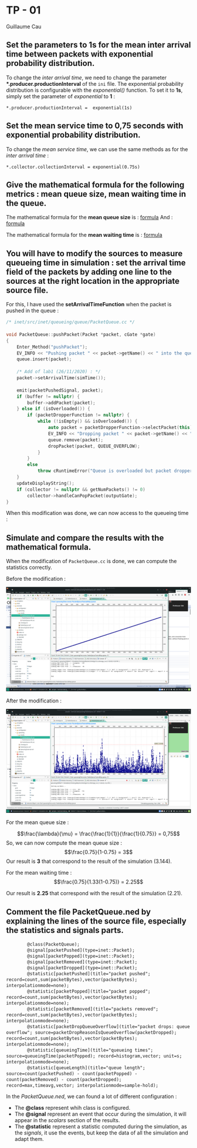 # TP - 01

Guillaume Cau

## Set the parameters to 1s for the mean inter arrival time between packets with exponential probability distribution.

To change the *inter arrival time*, we need to change the parameter **\*.producer.productionInterval** of the `ini` file.
The exponential probability distribution is configurable with the *exponential()* function. To set it to **1s**, simply set the parameter of *exponential* to **1** :

```
*.producer.productionInterval =  exponential(1s)
```

## Set the mean service time to 0,75 seconds with exponential probability distribution.

To change the *mean service time*, we can use the same methods as for the *inter arrival time* :

```
*.collector.collectionInterval = exponential(0.75s)
```

## Give the mathematical formula for the following metrics : mean queue size, mean waiting time in the queue.

The mathematical formula for the **mean queue size** is : 
[formula](https://latex.codecogs.com/svg.latex?\frac{\rho}{1-\rho})
And :
[formula](https://latex.codecogs.com/svg.latex?\rho=\frac{\lambda}{\mu})

The mathematical formula for the **mean waiting time** is :
[formula](https://latex.codecogs.com/svg.latex?\frac{\rho}{\mu(1-\rho)})


## You will have to modify the sources to measure queueing time in simulation : set the arrival time field of the packets by adding one line to the sources at the right location in the appropriate source file.

For this, I have used the **setArrivalTimeFunction** when the packet is pushed in the queue :

```c++
/* inet/src/inet/queueing/queue/PacketQueue.cc */

void PacketQueue::pushPacket(Packet *packet, cGate *gate)
{
    Enter_Method("pushPacket");
    EV_INFO << "Pushing packet " << packet->getName() << " into the queue." << endl;
    queue.insert(packet);

    /* Add of lab1 (26/11/2020) : */
    packet->setArrivalTime(simTime());

    emit(packetPushedSignal, packet);
    if (buffer != nullptr) {
        buffer->addPacket(packet);
    } else if (isOverloaded()) {
        if (packetDropperFunction != nullptr) {
            while (!isEmpty() && isOverloaded()) {
                auto packet = packetDropperFunction->selectPacket(this);
                EV_INFO << "Dropping packet " << packet->getName() << " from the queue.\n";
                queue.remove(packet);
                dropPacket(packet, QUEUE_OVERFLOW);
            }
        }
        else
            throw cRuntimeError("Queue is overloaded but packet dropper function is not specified");
    }
    updateDisplayString();
    if (collector != nullptr && getNumPackets() != 0)
        collector->handleCanPopPacket(outputGate);
}
```

When this modification was done, we can now access to the queueing time :


## Simulate and compare the results with the mathematical formula.

When the modification of `PacketQueue.cc` is done, we can compute the statistics correctly.

Before the modification :

![Simulation screenshot](./images/before-modification.png "Simulation screenshot")

After the modification :

![Simulation screenshot](./images/after-modification.png "Simulation screenshot")


For the mean queue size :

$$\frac{\lambda}{\mu} = \frac{\frac{1}{1}}{\frac{1}{0.75}} = 0,75$$
So, we can now compute the mean queue size :
$$\frac{0.75}{1-0.75} = 3$$
Our result is **3** that correspond to the result of the simulation (3.144).

For the mean waiting time :
$$\frac{0.75}{1.33(1-0.75)} = 2.25$$

Our result is **2.25** that correspond with the result of the simulation (2.21).


## Comment the file PacketQueue.ned  by explaining the lines of the source file, especially the statistics and signals parts.

```
        @class(PacketQueue);
        @signal[packetPushed](type=inet::Packet);
        @signal[packetPopped](type=inet::Packet);
        @signal[packetRemoved](type=inet::Packet);
        @signal[packetDropped](type=inet::Packet);
        @statistic[packetPushed](title="packet pushed"; record=count,sum(packetBytes),vector(packetBytes); interpolationmode=none);
        @statistic[packetPopped](title="packet popped"; record=count,sum(packetBytes),vector(packetBytes); interpolationmode=none);
        @statistic[packetRemoved](title="packets removed"; record=count,sum(packetBytes),vector(packetBytes); interpolationmode=none);
        @statistic[packetDropQueueOverflow](title="packet drops: queue overflow"; source=packetDropReasonIsQueueOverflow(packetDropped); record=count,sum(packetBytes),vector(packetBytes); interpolationmode=none);
        @statistic[queueingTime](title="queueing times"; source=queueingTime(packetPopped); record=histogram,vector; unit=s; interpolationmode=none);
        @statistic[queueLength](title="queue length"; source=count(packetPushed) - count(packetPopped) - count(packetRemoved) - count(packetDropped); record=max,timeavg,vector; interpolationmode=sample-hold);
```

In the *PacketQueue.ned*, we can found a lot of different configuration :

 - The **@class** represent whih class is configured.
 - The **@signal** represent an event that occur during the simulation, it will appear in the *scalars* section of the results.
 - The **@statistic** represent a statistic computed during the simulation, as the *signals*, it use the events, but keep the data of all the simulation and adapt them.

